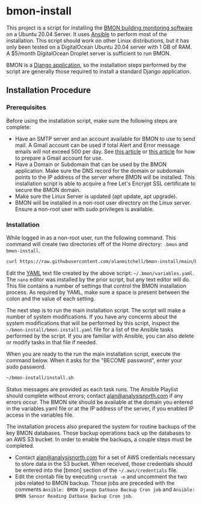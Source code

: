 # bmon-install

This project is a script for installing the [BMON building monitoring software](https://github.com/alanmitchell/bmon)
on a Ubuntu 20.04 Server.  It uses [Ansible](https://www.ansible.com/) to perform most of the installation.  This script
should work on other Linux distributions, but it has only been tested on a DigitalOcean
Ubuntu 20.04 server with 1 GB of RAM.  A $5/month DigitalOcean Droplet server is sufficient to run
BMON.

BMON is a [Django application](https://www.djangoproject.com/), so the installation steps performed by the script are
generally those required to install a standard Django application.

## Installation Procedure

### Prerequisites

Before using the installation script, make sure the following steps are complete:

* Have an SMTP server and an account available for BMON to use to send mail. A Gmail
  account can be used if total Alert and Error message emails will not exceed 500 per
  day.  See [this article](https://dev.to/abderrahmanemustapha/how-to-send-email-with-django-and-gmail-in-production-the-right-way-24ab) or
  [this article](https://medium.com/@_christopher/how-to-send-emails-with-python-django-through-google-smtp-server-for-free-22ea6ea0fb8e) 
  for how to prepare a Gmail account for use.
* Have a Domain or Subdomain that can be used by the BMON application. Make sure the DNS
  record for the domain or subdomain points to the IP address of the server where BMON
  will be installed. This installation script is able to acquire a free Let's Encrypt
  SSL certificate to secure the BMON domain.
* Make sure the Linux Server is updated (apt update, apt upgrade).
* BMON will be installed in a non-root user directory on the Linux server.  Ensure a non-root user 
  with sudo privileges is available.

### Installation

While logged in as a non-root user, run the following command.  This command will create
two directories off of the Home directory: `.bmon` and `bmon-install`.

```sh
curl https://raw.githubusercontent.com/alanmitchell/bmon-install/main/bootstrap.sh | bash
```

Edit the [YAML](https://yaml.org/) text file created by the above script: `~/.bmon/variables.yaml`.  The `nano` editor was installed by the prior script, but any text
editor will do.
This file contains a number of settings that control the BMON installation process.  As required
by YAML, make sure a space is present between the colon and the value of each setting.

The next step is to run the main installation script. The script will make a number of system
modifications.  If you have any concerns about the system modifications that will be performed
by this script, inspect the `~/bmon-install/bmon-install.yaml` file for a list of the Ansible tasks
performed by the script.  If you are familiar with Ansible, you can also delete or modify
tasks in that file if needed.

When you are ready to the run the main installation script, execute the command below.
When it asks for the "BECOME password", enter your sudo password.  

```sh
~/bmon-install/install.sh
```

Status messages are provided as each task runs.  The Ansible Playlist
should complete without errors; contact alan@analysisnorth.com if any errors occur.
The BMON site should be available at the domain you entered in the variables.yaml file
or at the IP address of the server, if you enabled IP access in the variables file.

The installation process also prepared the system for routine backups of the key
BMON databases.  Those backup operations back up the databases to an AWS S3 bucket.
In order to enable the backups, a couple steps must be completed.

* Contact alan@analysisnorth.com for a set of AWS credentials necessary to store data
  in the S3 bucket.  When received, those credentials should be entered into the
  [bmon] section of the `~/.aws/credentials` file.
* Edit the crontab file by executing `crontab -e` and uncomment the two jobs related
  to BMON backup.  Those jobs are preceded with the comments
  `Ansible: BMON Django Datbase Backup Cron job` and `Ansible: BMON Sensor Reading Datbase Backup Cron job`.
